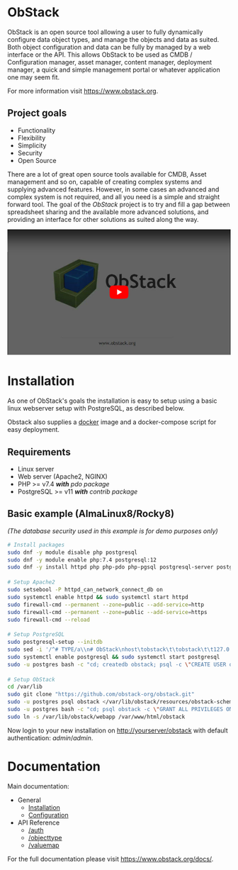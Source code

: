 # ObStack

ObStack is an open source tool allowing a user to fully dynamically configure data object types, and manage the objects and data as suited. Both object configuration and data can be fully by managed by a web interface or the API. This allows ObStack to be used as CMDB / Configuration manager, asset manager, content manager, deployment manager, a quick and simple management portal or whatever application one may seem fit.

For more information visit <a href="https://www.obstack.org" target="_blank">https://www.obstack.org</a>.

## Project goals

* Functionality
* Flexibility
* Simplicity
* Security
* Open Source

There are a lot of great open source tools available for CMDB, Asset management and so on, capable of creating complex systems and supplying advanced features. However, in some cases an advanced and complex system is not required, and all you need is a simple and straight forward tool. The goal of the *ObStack* project is to try and fill a gap between spreadsheet sharing and the available more advanced solutions, and providing an interface for other solutions as suited along the way.

[![](./img/os-yt1.png)](https://youtu.be/H8jDNsbyuf4)


# Installation

As one of ObStack's goals the installation is easy to setup using a basic linux webserver setup with PostgreSQL, as described below.

Obstack also supplies a <a href="https://github.com/obstack-org/obstack-docker" target="_blank">docker</a> image and a docker-compose script for easy deployment.

## Requirements

* Linux server
* Web server (Apache2, NGINX)
* PHP >= v7.4 _**with** pdo package_
* PostgreSQL >= v11 _**with** contrib package_

## Basic example (AlmaLinux8/Rocky8)

_(The database security used in this example is for demo purposes only)_

```bash
# Install packages
sudo dnf -y module disable php postgresql
sudo dnf -y module enable php:7.4 postgresql:12
sudo dnf -y install httpd php php-pdo php-pgsql postgresql-server postgresql-contrib sudo git

# Setup Apache2
sudo setsebool -P httpd_can_network_connect_db on
sudo systemctl enable httpd && sudo systemctl start httpd
sudo firewall-cmd --permanent --zone=public --add-service=http
sudo firewall-cmd --permanent --zone=public --add-service=https
sudo firewall-cmd --reload

# Setup PostgreSQL
sudo postgresql-setup --initdb
sudo sed -i '/^# TYPE/a\\n# ObStack\nhost\tobstack\t\tobstack\t\t127.0.0.1/32\t\tmd5\nhost\tobstack\t\tobstack\t\t::1/128\t\t\tmd5' /var/lib/pgsql/data/pg_hba.conf
sudo systemctl enable postgresql && sudo systemctl start postgresql
sudo -u postgres bash -c "cd; createdb obstack; psql -c \"CREATE USER obstack WITH PASSWORD 'obstack'; GRANT CONNECT ON DATABASE obstack TO obstack;\""

# Setup ObStack
cd /var/lib
sudo git clone "https://github.com/obstack-org/obstack.git"
sudo -u postgres psql obstack </var/lib/obstack/resources/obstack-schema-v1.sql
sudo -u postgres bash -c "cd; psql obstack -c \"GRANT ALL PRIVILEGES ON ALL TABLES IN SCHEMA public TO obstack; GRANT ALL PRIVILEGES ON ALL SEQUENCES IN SCHEMA public TO obstack;\""
sudo ln -s /var/lib/obstack/webapp /var/www/html/obstack
```

Now login to your new installation on [http://yourserver/obstack](http://yourserver/obstack) with default authentication: _admin_/_admin_.
# Documentation

Main documentation:

* General
  * [Installation](./docs/obstack-installation.md)
  * [Configuration](./docs/obstack-configuration.md)
* API Reference
  * [/auth](./docs/api-auth.md)
  * [/objecttype](./docs/api-objecttype.md)
  * [/valuemap](./docs/api-valuemap.md)

For the full documentation please visit <a href="https://www.obstack.org/docs/" target="_blank">https://www.obstack.org/docs/</a>.

